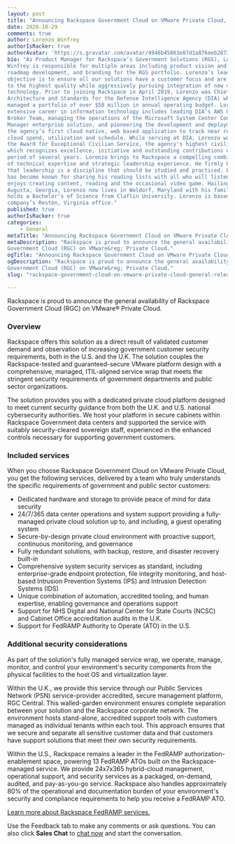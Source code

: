 ```yaml
---
layout: post
title: "Announcing Rackspace Government Cloud on VMware Private Cloud, general release"
date: 2020-10-29
comments: true
author: Lorenzo Winfrey
authorIsRacker: true
authorAvatar: 'https://s.gravatar.com/avatar/4946b45863e87d1a876eeb2873af2593'
bio: "As Product Manager for Rackspace’s Government Solutions (RGS), Lorenzo D.
Winfrey is responsible for multiple areas including product vision and strategy,
roadmap development, and branding for the RGS portfolio. Lorenzo’s leadership
objective is to ensure all our solutions have a customer focus and are built
to the highest quality while aggressively pursuing integration of new value added
technology. Prior to joining Rackspace in April 2019, Lorenzo was Chief of
Architecture and Standards for the Defense Intelligence Agency (DIA) where he
managed a portfolio of over $50 million in annual operating budget. Lorenzo’s
extensive career in information technology includes leading DIA’s AWS Cloud
Broker Team, managing the operations of the Microsoft System Center Configuration
Manager enterprise solution, and pioneering the development and deployment of
the agency’s first cloud native, web based application to track near real time
cloud spend, utilization and schedule. While serving at DIA, Lorenzo was awarded
the Award for Exceptional Civilian Service, the agency's highest civilian award,
which recognizes excellence, initiative and outstanding contributions over a
period of several years. Lorenzo brings to Rackspace a compelling combination
of technical expertise and strategic leadership experience. He firmly believes
that leadership is a discipline that should be studied and practiced. Lorenzo
has become known for sharing his reading lists with all who will listen. He
enjoys creating content, reading and the occasional video game. Hailing from
Augusta, Georgia, Lorenzo now lives in Waldorf, Maryland with his family. He
holds a Bachelor’s of Science from Claflin University. Lorenzo is based in the
company’s Reston, Virginia office."
published: true
authorIsRacker: true
categories:
    - General
metaTitle: "Announcing Rackspace Government Cloud on VMware Private Cloud, general release"
metaDescription: "Rackspace is proud to announce the general availability of Rackspace
Government Cloud (RGC) on VMware&reg; Private Cloud."
ogTitle: "Announcing Rackspace Government Cloud on VMware Private Cloud, general release"
ogDescription: "Rackspace is proud to announce the general availability of Rackspace
Government Cloud (RGC) on VMware&reg; Private Cloud."
slug: "rackspace-government-cloud-on-vmware-private-cloud-general-release"

---
```


Rackspace is proud to announce the general availability of Rackspace Government Cloud (RGC)
on VMware&reg; Private Cloud.

<!--more-->

### Overview

Rackspace offers this solution as a direct result of validated customer demand and
observation of increasing government customer security requirements, both in the U.S. and
the U.K. The solution couples the Rackspace-tested and guaranteed-secure VMware platform
design with a comprehensive, managed, ITIL-aligned service wrap that meets the stringent
security requirements of government departments and public sector organizations.

The solution provides you with a dedicated private cloud platform designed to meet current
security guidance from both the U.K. and U.S. national cybersecurity authorities. We host
your platform in secure cabinets within Rackspace Government data centers and supported the
service with suitably security-cleared sovereign staff, experienced in the enhanced
controls necessary for supporting government customers. 

### Included services

When you choose Rackspace Government Cloud on VMware Private Cloud, you get the following
services, delivered by a team who truly understands the specific requirements of government
and public sector customers:

- Dedicated hardware and storage to provide peace of mind for data security
- 24/7/365 data center operations and system support providing a fully-managed private
  cloud solution up to, and including, a guest operating system
- Secure-by-design private cloud environment with proactive support, continuous monitoring,
  and governance
- Fully redundant solutions, with backup, restore, and disaster recovery built-in 
- Comprehensive system security services as standard, including enterprise-grade endpoint
  protection, file integrity monitoring, and host-based Intrusion Prevention Systems (IPS)
  and Intrusion Detection Systems (IDS)
- Unique combination of automation, accredited tooling, and human expertise, enabling
  governance and operations support
- Support for NHS Digital and National Center for State Courts (NCSC) and Cabinet Office
  accreditation audits in the U.K.
- Support for FedRAMP Authority to Operate (ATO) in the U.S.

### Additional security considerations

As part of the solution's fully managed service wrap, we operate, manage, monitor, and
control your environment's security components from the physical facilities to the host OS
and virtualization layer. 

Within the U.K., we provide this service through our Public Services Network (PSN)
service-provider accredited, secure management platform, RGC Central. This walled-garden
environment ensures complete separation between your solution and the Rackspace corporate
network. The environment hosts stand-alone, accredited support tools with customers managed
as individual tenants within each tool. This approach ensures that we secure and separate
all sensitive customer data and that customers have support solutions that meet their own
security requirements.

Within the U.S., Rackspace remains a leader in the FedRAMP authorization-enablement space,
powering 13 FedRAMP ATOs built on the Rackspace-managed service. We provide 24x7x365
hybrid-cloud management, operational support, and security services as a packaged,
on-demand, audited, and pay-as-you-go service. Rackspace also handles approximately 80% of
the operational and documentation burden of your environment's security and compliance
requirements to help you receive a FedRAMP ATO.

<a class="cta purple" id="cta" href="https://www.rackspace.com/fedramp">Learn more about Rackspace FedRAMP services.</a>

Use the Feedback tab to make any comments or ask questions. You can also click
**Sales Chat** to [chat now](https://www.rackspace.com/) and start the conversation.
